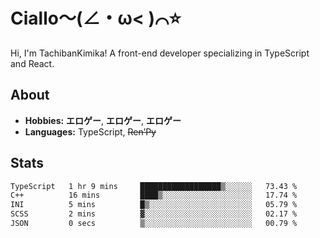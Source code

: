 # Ciallo～(∠・ω< )⌒⭐️

Hi, I'm TachibanKimika! A front-end developer specializing in TypeScript and React.

## About
- **Hobbies:** **エロゲー**, **エロゲー**, **エロゲー**
- **Languages:** TypeScript, ~~Ren’Py~~

## Stats
<!--START_SECTION:waka-->

```txt
TypeScript   1 hr 9 mins     ██████████████████▒░░░░░░   73.43 %
C++          16 mins         ████▒░░░░░░░░░░░░░░░░░░░░   17.74 %
INI          5 mins          █▒░░░░░░░░░░░░░░░░░░░░░░░   05.79 %
SCSS         2 mins          ▓░░░░░░░░░░░░░░░░░░░░░░░░   02.17 %
JSON         0 secs          ▒░░░░░░░░░░░░░░░░░░░░░░░░   00.79 %
```

<!--END_SECTION:waka-->

<!-- ![Metrics](https://metrics.lecoq.io/TachibanaKimika?template=classic&base.activity=0&base.community=0&base.repositories=0&languages=1&isocalendar=1&isocalendar.duration=half-year&languages.limit=8&languages.sections=most-used&languages.colors=github&languages.threshold=0%25&languages.indepth=false&languages.recent.load=300&languages.recent.days=14&config.timezone=Asia%2FShanghai)
 -->
